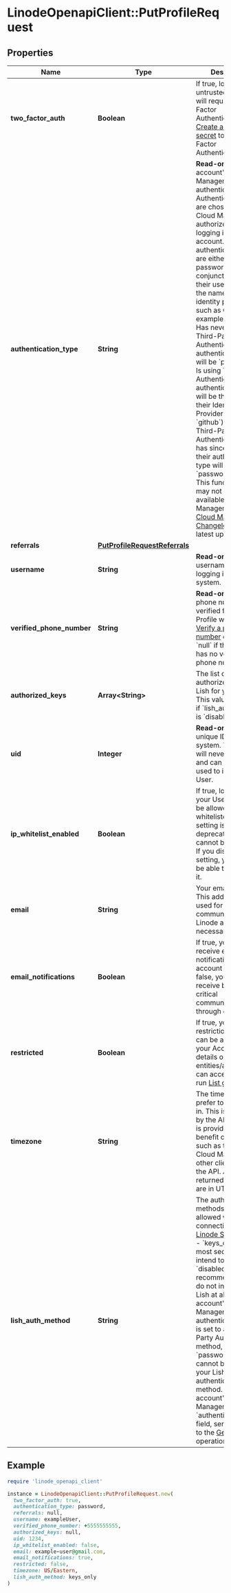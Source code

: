 # LinodeOpenapiClient::PutProfileRequest

## Properties

| Name | Type | Description | Notes |
| ---- | ---- | ----------- | ----- |
| **two_factor_auth** | **Boolean** | If true, logins from untrusted computers will require Two Factor Authentication.  Run [Create a two factor secret](https://techdocs.akamai.com/linode-api/reference/post-tfa-enable) to enable Two Factor Authentication. | [optional] |
| **authentication_type** | **String** | __Read-only__ This account&#39;s Cloud Manager authentication type. Authentication types are chosen through Cloud Manager and authorized when logging into your account. These authentication types are either the user&#39;s password (in conjunction with their username), or the name of their identity provider such as GitHub. For example, if a user:  - Has never used Third-Party Authentication, their authentication type will be &#x60;password&#x60;. - Is using Third-Party Authentication, their authentication type will be the name of their Identity Provider (eg. &#x60;github&#x60;). - Has used Third-Party Authentication and has since revoked it, their authentication type will be &#x60;password&#x60;.  __Note__. This functionality may not yet be available in Cloud Manager. See the [Cloud Manager Changelog](https://www.linode.com/docs/products/tools/cloud-manager/release-notes/) for the latest updates. | [optional][readonly] |
| **referrals** | [**PutProfileRequestReferrals**](PutProfileRequestReferrals.md) |  | [optional] |
| **username** | **String** | __Read-only__ Your username, used for logging in to our system. | [optional][readonly] |
| **verified_phone_number** | **String** | __Read-only__ The phone number verified for this Profile with the [Verify a phone number](https://techdocs.akamai.com/linode-api/reference/post-profile-phone-number-verify) operation.  &#x60;null&#x60; if this Profile has no verified phone number. | [optional][readonly] |
| **authorized_keys** | **Array&lt;String&gt;** | The list of SSH Keys authorized to use Lish for your User. This value is ignored if &#x60;lish_auth_method&#x60; is &#x60;disabled&#x60;. | [optional] |
| **uid** | **Integer** | __Read-only__ Your unique ID in our system. This value will never change, and can safely be used to identify your User. | [optional][readonly] |
| **ip_whitelist_enabled** | **Boolean** | If true, logins for your User will only be allowed from whitelisted IPs. This setting is currently deprecated, and cannot be enabled. If you disable this setting, you will not be able to re-enable it. | [optional] |
| **email** | **String** | Your email address.  This address will be used for communication with Linode as necessary. | [optional] |
| **email_notifications** | **Boolean** | If true, you will receive email notifications about account activity.  If false, you may still receive business-critical communications through email. | [optional] |
| **restricted** | **Boolean** | If true, your User has restrictions on what can be accessed on your Account. To get details on what entities/actions you can access/perform, run [List grants](https://techdocs.akamai.com/linode-api/reference/get-profile-grants). | [optional] |
| **timezone** | **String** | The timezone you prefer to see times in. This is not used by the API directly. It is provided for the benefit of clients such as the Linode Cloud Manager and other clients built on the API. All times returned by the API are in UTC. | [optional] |
| **lish_auth_method** | **String** | The authentication methods that are allowed when connecting to [the Linode Shell (Lish)](https://www.linode.com/docs/guides/lish/).  - &#x60;keys_only&#x60; is the most secure if you intend to use Lish. - &#x60;disabled&#x60; is recommended if you do not intend to use Lish at all. - If this account&#39;s Cloud Manager authentication type is set to a Third-Party Authentication method, &#x60;password_keys&#x60; cannot be used as your Lish authentication method. To view this account&#39;s Cloud Manager &#x60;authentication_type&#x60; field, send a request to the [Get a profile](https://techdocs.akamai.com/linode-api/reference/get-profile) operation. | [optional] |

## Example

```ruby
require 'linode_openapi_client'

instance = LinodeOpenapiClient::PutProfileRequest.new(
  two_factor_auth: true,
  authentication_type: password,
  referrals: null,
  username: exampleUser,
  verified_phone_number: +5555555555,
  authorized_keys: null,
  uid: 1234,
  ip_whitelist_enabled: false,
  email: example-user@gmail.com,
  email_notifications: true,
  restricted: false,
  timezone: US/Eastern,
  lish_auth_method: keys_only
)
```


